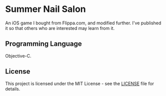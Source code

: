 # Summer Nail Salon
An iOS game I bought from Flippa.com, and modified further. I've published it so that others who are interested may learn from it.

## Programming Language
Objective-C.

## License

This project is licensed under the MIT License - see the [LICENSE](LICENSE) file for details.
